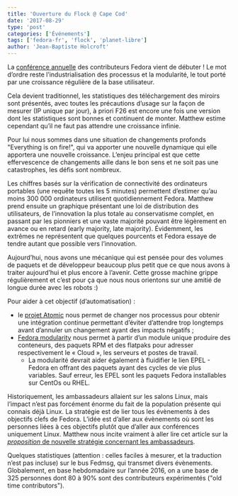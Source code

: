 ```yaml
---
title: 'Ouverture du Flock @ Cape Cod'
date: '2017-08-29'
type: 'post'
categories: ['Événements']
tags: ['fedora-fr', 'flock', 'planet-libre']
author: 'Jean-Baptiste Holcroft'
---
```


La [conférence annuelle](http://flocktofedora.org) des contributeurs Fedora
vient de débuter ! Le mot d’ordre reste l’industrialisation des processus et
la modularité, le tout porté par une croissance régulière de la base
utilisateur.

Cela devient traditionnel, les statistiques des téléchargement des miroirs
sont présentés, avec toutes les précautions d’usage sur la façon de mesurer
(IP unique par jour), à priori F26 est encore une fois une version dont les
statistiques sont bonnes et continuent de monter. Matthew estime cependant
qu’il ne faut pas attendre une croissance infinie.

Pour lui nous sommes dans une situation de changements profonds "Everything
is on fire!", qui va apporter une nouvelle dynamique qui elle apportera une
nouvelle croissance. L’enjeu principal est que cette effervescence de
changements aille dans le bon sens et ne soit pas une catastrophes, les
défis sont nombreux.

Les chiffres basés sur la vérification de connectivité des ordinateurs
portables (une requête toutes les 5 minutes) permettent d’estimer qu’au
moins 300 000 ordinateurs utilisent quotidiennement Fedora. Matthew prend
ensuite un graphique présentant une loi de distribution des utilisateurs, de
l’innovation la plus totale au conservatisme complet, en passant par les
pionniers et une vaste majorité pouvant être légèrement en avance ou en
retard (early majority, late majority). Évidemment, les extrêmes ne
représentent que quelques pourcents et Fedora essaye de tendre autant que
possible vers l’innovation.

Aujourd’hui, nous avons une mécanique qui est pensée pour des volumes de
paquets et de développeur beaucoup plus petit que ce que nous avons à
traiter aujourd’hui et plus encore à l’avenir. Cette grosse machine grippe
régulièrement et c’est pour ça que nous nous orientons sur une amitié de
longue durée avec les robots :)

Pour aider à cet objectif (d’automatisation) :

* le [projet Atomic](http://www.projectatomic.io) nous permet de changer nos
  processus pour obtenir une intégration continue permettant d’éviter
  d’attendre trop longtemps avant d’annuler un changement ayant des impacts
  négatifs ;
* [Fedora modularity](https://docs.pagure.org/modularity/) nous permet à
  partir d’un module unique produire des conteneurs, des paquets RPM et des
  flatpaks pour adresser respectivement le « Cloud », les serveurs et postes
  de travail.
    * La modularité devrait aider également à fluidifier le lien EPEL - Fedora en
      offrant des paquets ayant des cycles de vie plus variables. Sauf erreur, les
      EPEL sont les paquets Fedora installables sur CentOs ou RHEL.

Historiquement, les ambassadeurs allaient sur les salons Linux, mais
l’impact n’est pas forcément énorme du fait de la population présente qui
connais déjà Linux. La stratégie est de lier tous les évènements à des
objectifs clefs de Fedora. L’idée est d’aller aux évènements où sont les
personnes liées à ces objectifs plutôt que d’aller aux conférences
uniquement Linux.  Matthew nous incite vraiment à aller lire cet article sur
la [*proposition* de nouvelle stratégie concernant les
ambassadeurs](https://communityblog.fedoraproject.org/ambassadors-fedora-strategy/).

Quelques statistiques (attention : celles faciles à mesurer, et la
traduction n’est pas incluse) sur le bus Fedmsg, qui transmet divers
évènements. Globalement, en base hebdomadaire sur l’année 2016, on a une
base de 325 personnes dont 80 à 90% sont des contributeurs expérimentés
("old time contributors").
